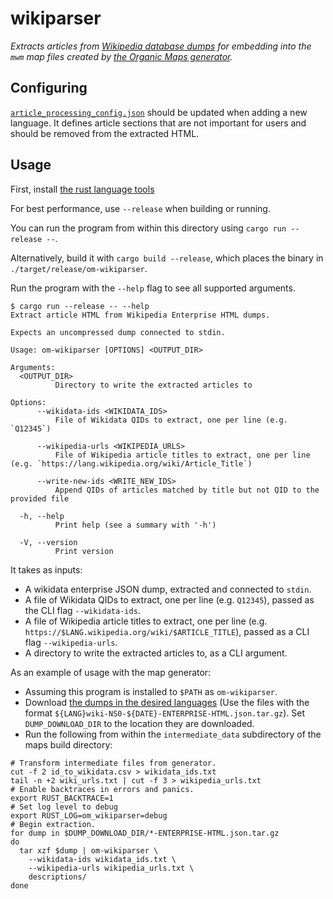# wikiparser

_Extracts articles from [Wikipedia database dumps](https://en.wikipedia.org/wiki/Wikipedia:Database_download) for embedding into the `mwm` map files created by [the Organic Maps generator](https://github.com/organicmaps/organicmaps/blob/master/tools/python/maps_generator/README.md)._

## Configuring

[`article_processing_config.json`](article_processing_config.json) should be updated when adding a new language.
It defines article sections that are not important for users and should be removed from the extracted HTML.

## Usage

First, install [the rust language tools](https://www.rust-lang.org/)

For best performance, use `--release` when building or running.

You can run the program from within this directory using `cargo run --release --`.

Alternatively, build it with `cargo build --release`, which places the binary in `./target/release/om-wikiparser`.

Run the program with the `--help` flag to see all supported arguments.

```shell
$ cargo run --release -- --help
Extract article HTML from Wikipedia Enterprise HTML dumps.

Expects an uncompressed dump connected to stdin.

Usage: om-wikiparser [OPTIONS] <OUTPUT_DIR>

Arguments:
  <OUTPUT_DIR>
          Directory to write the extracted articles to

Options:
      --wikidata-ids <WIKIDATA_IDS>
          File of Wikidata QIDs to extract, one per line (e.g. `Q12345`)

      --wikipedia-urls <WIKIPEDIA_URLS>
          File of Wikipedia article titles to extract, one per line (e.g. `https://lang.wikipedia.org/wiki/Article_Title`)

      --write-new-ids <WRITE_NEW_IDS>
          Append QIDs of articles matched by title but not QID to the provided file

  -h, --help
          Print help (see a summary with '-h')

  -V, --version
          Print version
```

It takes as inputs:
- A wikidata enterprise JSON dump, extracted and connected to `stdin`.
- A file of Wikidata QIDs to extract, one per line (e.g. `Q12345`), passed as the CLI flag `--wikidata-ids`.
- A file of Wikipedia article titles to extract, one per line (e.g. `https://$LANG.wikipedia.org/wiki/$ARTICLE_TITLE`), passed as a CLI flag `--wikipedia-urls`.
- A directory to write the extracted articles to, as a CLI argument.

As an example of usage with the map generator:
- Assuming this program is installed to `$PATH` as `om-wikiparser`.
- Download [the dumps in the desired languages](https://dumps.wikimedia.org/other/enterprise_html/runs/) (Use the files with the format `${LANG}wiki-NS0-${DATE}-ENTERPRISE-HTML.json.tar.gz`).
  Set `DUMP_DOWNLOAD_DIR` to the location they are downloaded.
- Run the following from within the `intermediate_data` subdirectory of the maps build directory:

```shell
# Transform intermediate files from generator.
cut -f 2 id_to_wikidata.csv > wikidata_ids.txt
tail -n +2 wiki_urls.txt | cut -f 3 > wikipedia_urls.txt
# Enable backtraces in errors and panics.
export RUST_BACKTRACE=1
# Set log level to debug
export RUST_LOG=om_wikiparser=debug
# Begin extraction.
for dump in $DUMP_DOWNLOAD_DIR/*-ENTERPRISE-HTML.json.tar.gz
do
  tar xzf $dump | om-wikiparser \
    --wikidata-ids wikidata_ids.txt \
    --wikipedia-urls wikipedia_urls.txt \
    descriptions/
done
```
